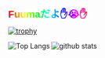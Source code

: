 <svg width="200" height="25" viewBox="0 0 200 25" xmlns="http://www.w3.org/2000/svg">
    <defs>
        <linearGradient id="gaming" spreadMethod="repeat">
            <animate attributeName="x1" values="0%;100%" dur="0.5s" repeatCount="indefinite" />
            <animate attributeName="x2" values="100%;200%" dur="0.5s" repeatCount="indefinite" />
            <stop stop-color="#f00" offset="0" />
            <stop stop-color="#ff0" offset="0.1666" />
            <stop stop-color="#0f0" offset="0.3333" />
            <stop stop-color="#0ff" offset="0.5" />
            <stop stop-color="#00f" offset="0.6666" />
            <stop stop-color="#f0f" offset="0.8333" />
            <stop stop-color="#f00" offset="1" />
        </linearGradient>
    </defs>
    <text fill="url(#gaming)" x="0" y="20" font-weight="600" font-size="20" font-family="sans-serif">
        Fuumaだよ✋😭✋
    </text>
</svg>


[![trophy](https://github-profile-trophy.vercel.app/?username=Fuuma0000&theme=radical&no-frame=true)](https://github.com/ryo-ma/github-profile-trophy)
<div> 
  <img alt="Top Langs" align="left" src="https://github-readme-stats.vercel.app/api/top-langs/?username=Fuuma0000&show_icons=true&theme=radical&hide_border=true&count_private=true&border_radius=40.0&hide=C++,HCL,CMake,PLpgSQL,C++,Shell,Ruby,C++,Swift" />
  <img alt="github stats"  src="https://github-readme-stats.vercel.app/api?username=Fuuma0000&theme=radical&show_icons=ture&hide_border=true&include_all_commits=true&count_private=true&border_radius=40.0" />
</div>


<!--
### Hi there 👋
**Fuuma0000/Fuuma0000** is a ✨ _special_ ✨ repository because its `README.md` (this file) appears on your GitHub profile.

Here are some ideas to get you started:

- 🔭 I’m currently working on ...
- 🌱 I’m currently learning ...
- 👯 I’m looking to collaborate on ...
- 🤔 I’m looking for help with ...
- 💬 Ask me about ...
- 📫 How to reach me: ...
- 😄 Pronouns: ...
- ⚡ Fun fact: ...
-->
